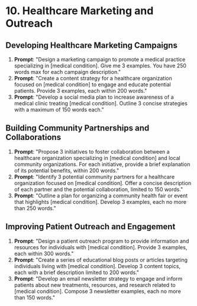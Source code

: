 # 10. Healthcare Marketing and Outreach

## Developing Healthcare Marketing Campaigns
1. **Prompt**: "Design a marketing campaign to promote a medical practice specializing in [medical condition]. Give me 3 examples. You have 250 words max for each campaign description."
2. **Prompt**: "Create a content strategy for a healthcare organization focused on [medical condition] to engage and educate potential patients. Provide 3 examples, each within 200 words."
3. **Prompt**: "Develop a social media plan to increase awareness of a medical clinic treating [medical condition]. Outline 3 concise strategies with a maximum of 150 words each."

## Building Community Partnerships and Collaborations
1. **Prompt**: "Propose 3 initiatives to foster collaboration between a healthcare organization specializing in [medical condition] and local community organizations. For each initiative, provide a brief explanation of its potential benefits, within 200 words."
2. **Prompt**: "Identify 3 potential community partners for a healthcare organization focused on [medical condition]. Offer a concise description of each partner and the potential collaboration, limited to 150 words."
3. **Prompt**: "Outline a plan for organizing a community health fair or event that highlights [medical condition]. Develop 3 examples, each no more than 250 words."

## Improving Patient Outreach and Engagement
1. **Prompt**: "Design a patient outreach program to provide information and resources for individuals with [medical condition]. Provide 3 examples, each within 300 words."
2. **Prompt**: "Create a series of educational blog posts or articles targeting individuals living with [medical condition]. Develop 3 content topics, each with a brief description limited to 200 words."
3. **Prompt**: "Develop an email newsletter strategy to engage and inform patients about new treatments, resources, and research related to [medical condition]. Compose 3 newsletter examples, each no more than 150 words."